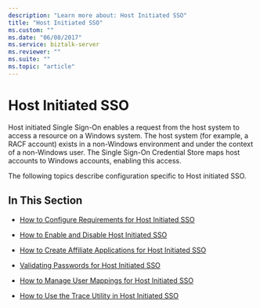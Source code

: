 ```yaml
---
description: "Learn more about: Host Initiated SSO"
title: "Host Initiated SSO"
ms.custom: ""
ms.date: "06/08/2017"
ms.service: biztalk-server
ms.reviewer: ""
ms.suite: ""
ms.topic: "article"
---
```

# Host Initiated SSO
Host initiated Single Sign-On enables a request from the host system to access a resource on a Windows system. The host system (for example, a RACF account) exists in a non-Windows environment and under the context of a non-Windows user. The Single Sign-On Credential Store maps host accounts to Windows accounts, enabling this access.  
  
 The following topics describe configuration specific to Host initiated SSO.  
  
## In This Section  
  
-   [How to Configure Requirements for Host Initiated SSO](../core/how-to-configure-requirements-for-host-initiated-sso.md)  
  
-   [How to Enable and Disable Host Initiated SSO](../core/how-to-enable-and-disable-host-initiated-sso.md)  
  
-   [How to Create Affiliate Applications for Host Initiated SSO](../core/how-to-create-affiliate-applications-for-host-initiated-sso.md)  
  
-   [Validating Passwords for Host Initiated SSO](../core/validating-passwords-for-host-initiated-sso.md)  
  
-   [How to Manage User Mappings for Host Initiated SSO](../core/how-to-manage-user-mappings-for-host-initiated-sso.md)  
  
-   [How to Use the Trace Utility in Host Initiated SSO](../core/how-to-use-the-trace-utility-in-host-initiated-sso.md)
